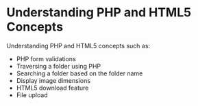 # Understanding PHP and HTML5 Concepts
Understanding PHP and HTML5 concepts such as:
* PHP form validations
* Traversing a folder using PHP
* Searching a folder based on the folder name
* Display image dimensions
* HTML5 download feature
* File upload

